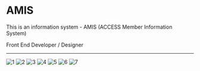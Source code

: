 # AMIS
This is an information system -  AMIS (ACCESS Member Information System)

Front End Developer / Designer

***
![1](https://user-images.githubusercontent.com/25134135/28241194-6f3d5746-69c2-11e7-9d3e-a8ccb475b9c4.png)
![2](https://user-images.githubusercontent.com/25134135/28241197-7dbd87aa-69c2-11e7-8818-e2407e44dab0.png)
![3](https://user-images.githubusercontent.com/25134135/28241206-9b6a74f2-69c2-11e7-88df-8bbf87c78cfd.png)
![4](https://user-images.githubusercontent.com/25134135/28241193-6f283c1c-69c2-11e7-8907-fa871348e7f5.png)
![5](https://user-images.githubusercontent.com/25134135/28241192-6ef691b2-69c2-11e7-8f1f-aa89f4e1d0ea.png)
![6](https://user-images.githubusercontent.com/25134135/28241232-1b64d1fc-69c3-11e7-9116-a2fadc7f955c.png)
![7](https://user-images.githubusercontent.com/25134135/28241243-529256ea-69c3-11e7-9df5-c506d59fd7c5.png)

